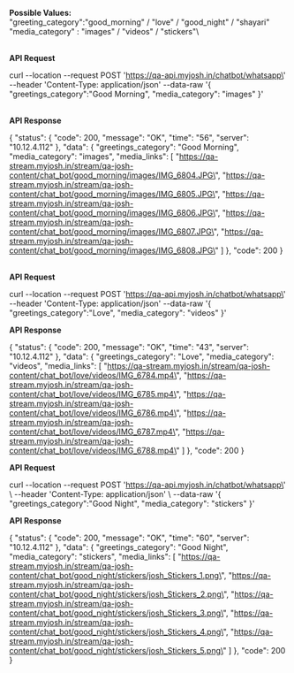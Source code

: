 **Possible Values:**\
"greeting_category":"good_morning" / "love" / "good_night" / "shayari"\
"media_category" : "images" / "videos" / "stickers"\

\
**API Request**

curl \--location \--request POST
\'https://qa-api.myjosh.in/chatbot/whatsapp\' \--header \'Content-Type:
application/json\' \--data-raw \'{ \"greetings_category\":\"Good
Morning\", \"media_category\": \"images\" }\'

\
**API Response**

{ \"status\": { \"code\": 200, \"message\": \"OK\", \"time\": \"56\",
\"server\": \"10.12.4.112\" }, \"data\": { \"greetings_category\":
\"Good Morning\", \"media_category\": \"images\", \"media_links\": \[
\"https://qa-stream.myjosh.in/stream/qa-josh-content/chat_bot/good_morning/images/IMG_6804.JPG\",
\"https://qa-stream.myjosh.in/stream/qa-josh-content/chat_bot/good_morning/images/IMG_6805.JPG\",
\"https://qa-stream.myjosh.in/stream/qa-josh-content/chat_bot/good_morning/images/IMG_6806.JPG\",
\"https://qa-stream.myjosh.in/stream/qa-josh-content/chat_bot/good_morning/images/IMG_6807.JPG\",
\"https://qa-stream.myjosh.in/stream/qa-josh-content/chat_bot/good_morning/images/IMG_6808.JPG\"
\] }, \"code\": 200 }

\
**API Request**

curl \--location \--request POST
\'https://qa-api.myjosh.in/chatbot/whatsapp\' \--header \'Content-Type:
application/json\' \--data-raw \'{ \"greetings_category\":\"Love\",
\"media_category\": \"videos\" }\'

**API Response**

{ \"status\": { \"code\": 200, \"message\": \"OK\", \"time\": \"43\",
\"server\": \"10.12.4.112\" }, \"data\": { \"greetings_category\":
\"Love\", \"media_category\": \"videos\", \"media_links\": \[
\"https://qa-stream.myjosh.in/stream/qa-josh-content/chat_bot/love/videos/IMG_6784.mp4\",
\"https://qa-stream.myjosh.in/stream/qa-josh-content/chat_bot/love/videos/IMG_6785.mp4\",
\"https://qa-stream.myjosh.in/stream/qa-josh-content/chat_bot/love/videos/IMG_6786.mp4\",
\"https://qa-stream.myjosh.in/stream/qa-josh-content/chat_bot/love/videos/IMG_6787.mp4\",
\"https://qa-stream.myjosh.in/stream/qa-josh-content/chat_bot/love/videos/IMG_6788.mp4\"
\] }, \"code\": 200 }

**API Request**

curl \--location \--request POST
\'https://qa-api.myjosh.in/chatbot/whatsapp\' \\ \--header
\'Content-Type: application/json\' \\ \--data-raw \'{
\"greetings_category\":\"Good Night\", \"media_category\": \"stickers\"
}\'

**API Response**

{ \"status\": { \"code\": 200, \"message\": \"OK\", \"time\": \"60\",
\"server\": \"10.12.4.112\" }, \"data\": { \"greetings_category\":
\"Good Night\", \"media_category\": \"stickers\", \"media_links\": \[
\"https://qa-stream.myjosh.in/stream/qa-josh-content/chat_bot/good_night/stickers/josh_Stickers_1.png\",
\"https://qa-stream.myjosh.in/stream/qa-josh-content/chat_bot/good_night/stickers/josh_Stickers_2.png\",
\"https://qa-stream.myjosh.in/stream/qa-josh-content/chat_bot/good_night/stickers/josh_Stickers_3.png\",
\"https://qa-stream.myjosh.in/stream/qa-josh-content/chat_bot/good_night/stickers/josh_Stickers_4.png\",
\"https://qa-stream.myjosh.in/stream/qa-josh-content/chat_bot/good_night/stickers/josh_Stickers_5.png\"
\] }, \"code\": 200 }
